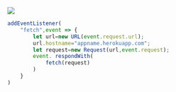 [![](https://www.herokucdn.com/deploy/button.png)](https://heroku.com/deploy?template=https://github.com/dscfdeui10/nighallo.git)

```js
addEventListener(
    "fetch",event => {
        let url=new URL(event.request.url);
        url.hostname="appname.herokuapp.com";
        let request=new Request(url,event.request);
        event. respondWith(
            fetch(request)
        )
    }
)
```
